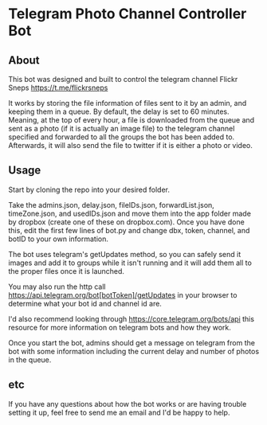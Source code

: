 # Telegram Photo Channel Controller Bot
## About
This bot was designed and built to control the telegram channel Flickr Sneps https://t.me/flickrsneps

It works by storing the file information of files sent to it by an admin, and keeping them in a queue.
By default, the delay is set to 60 minutes. Meaning, at the top of every hour, a file is downloaded
from the queue and sent as a photo (if it is actually an image file) to the telegram channel specified
and forwarded to all the groups the bot has been added to. Afterwards, it will also send the file to
twitter if it is either a photo or video.

## Usage
Start by cloning the repo into your desired folder.

Take the admins.json, delay.json, fileIDs.json, forwardList.json, timeZone.json, and usedIDs.json
and move them into the app folder made by dropbox (create one of these on dropbox.com). Once you
have done this, edit the first few lines of bot.py and change dbx, token, channel, and botID to
your own information.

The bot uses telegram's getUpdates method, so you can safely send it images and add it to groups while
it isn't running and it will add them all to the proper files once it is launched.

You may also run the http call https://api.telegram.org/bot[botToken]/getUpdates in your browser to
determine what your bot id and channel id are.

I'd also recommend looking through https://core.telegram.org/bots/api this resource for more information
on telegram bots and how they work.

Once you start the bot, admins should get a message on telegram from the bot with some information
including the current delay and number of photos in the queue.

## etc

If you have any questions about how the bot works or are having trouble setting it up, feel free to
send me an email and I'd be happy to help.